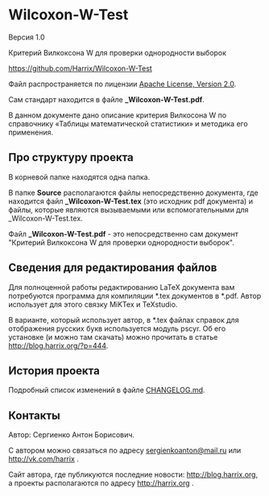 Wilcoxon-W-Test
===============

Версия 1.0

Критерий Вилкоксона W для проверки однородности выборок

https://github.com/Harrix/Wilcoxon-W-Test

Файл распространяется по лицензии [Apache License, Version 2.0](../master/LICENSE.txt).

Сам стандарт находится в файле **_Wilcoxon-W-Test.pdf**.

В данном документе дано описание критерия Вилкосона W по справочнику «Таблицы математической статистики» и методика его применения.

Про структуру проекта
---------------------

В корневой папке находятся одна папка. 

В папке **Source** располагаются файлы непосредственно документа, где находится файл **_Wilcoxon-W-Test.tex** (это исходник pdf документа) и файлы, которые являются вызываемыми или вспомогательными для _Wilcoxon-W-Test.tex.

Файл **_Wilcoxon-W-Test.pdf** - это непосредственно сам документ "Критерий Вилкоксона W для проверки однородности выборок".

Сведения для редактирования файлов
----------------------------------

Для полноценной работы редактированию LaTeX документа вам потребуются программа для компиляции *.tex документов в *.pdf. Автор использует для этого связку MiKTex и TeXstudio. 

В варианте, который использует автор, в *.tex файлах справок для отображения русских букв используется модуль pscyr. Об его установке (и можно там скачать) можно прочитать в статье http://blog.harrix.org/?p=444.

История проекта
---------------

Подробный список изменений в файле [CHANGELOG.md](../master/CHANGELOG.md).

Контакты
--------

Автор: Сергиенко Антон Борисович.

С автором можно связаться по адресу sergienkoanton@mail.ru или  http://vk.com/harrix .

Сайт автора, где публикуются последние новости: http://blog.harrix.org, а проекты располагаются по адресу http://harrix.org .